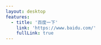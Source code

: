 ```yaml
---
layout: desktop
features:
  - title: '百度一下'
    link: 'https://www.baidu.com/'
    fullLink: true
---
```

